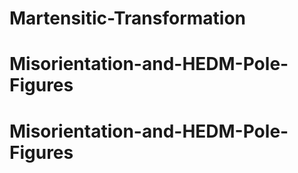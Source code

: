 # Martensitic-Transformation
# Misorientation-and-HEDM-Pole-Figures
# Misorientation-and-HEDM-Pole-Figures

